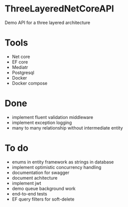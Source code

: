 # ThreeLayeredNetCoreAPI
Demo API for a three layered architecture

# Tools
- Net core
- EF core
- Mediatr
- Postgresql
- Docker
- Docker compose


# Done
- implement fluent validation middleware
- implement exception logging
- many to many relationship without intermediate entity
  
# To do
- enums in entity framework as strings in database
- implement optimistic concurrency handling
- documentation for swagger
- document achitecture
- implement jwt
- demo queue background work
- end-to-end tests
- EF query filters for soft-delete
